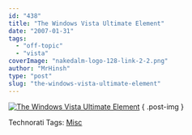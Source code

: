 ```yaml
---
id: "438"
title: "The Windows Vista Ultimate Element"
date: "2007-01-31"
tags: 
  - "off-topic"
  - "vista"
coverImage: "nakedalm-logo-128-link-2-2.png"
author: "MrHinsh"
type: "post"
slug: "the-windows-vista-ultimate-element"
---
```


[![The Windows Vista Ultimate Element](images/070130_the_vista_ultimate-1-1.gif)](http://blaugh.com/2007/01/30/the-windows-vista-ultimate-element)
{ .post-img }

Technorati Tags: [Misc](http://technorati.com/tags/Misc)



